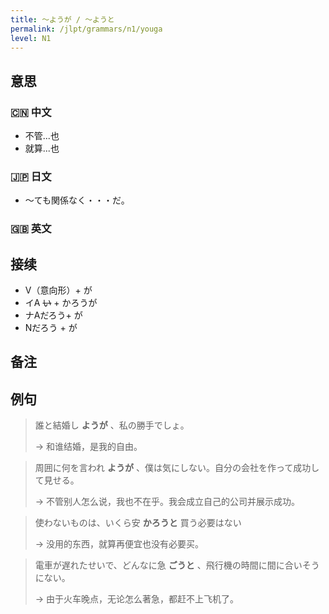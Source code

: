 ```yaml
---
title: 〜ようが / 〜ようと
permalink: /jlpt/grammars/n1/youga
level: N1
---
```


## 意思

### 🇨🇳 中文

- 不管...也
- 就算...也

### 🇯🇵 日文

- 〜ても関係なく・・・だ。

### 🇬🇧 英文


## 接续

- V（意向形）+ が
- イA ~~い~~ + かろうが
- ナAだろう+ が
- Nだろう + が

## 备注


## 例句

> 誰と結婚し **ようが** 、私の勝手でしょ。
>
> → 和谁结婚，是我的自由。

> 周囲に何を言われ **ようが** 、僕は気にしない。自分の会社を作って成功して見せる。
>
> → 不管别人怎么说，我也不在乎。我会成立自己的公司并展示成功。

> 使わないものは、いくら安 **かろうと** 買う必要はない
>
> → 没用的东西，就算再便宜也没有必要买。

> 電車が遅れたせいで、どんなに急 **ごうと** 、飛行機の時間に間に合いそうにない。
>
> → 由于火车晚点，无论怎么著急，都赶不上飞机了。

